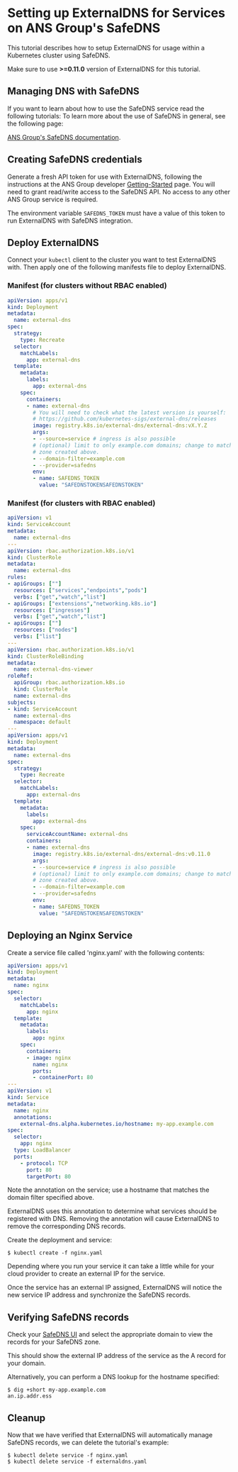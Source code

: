 # Setting up ExternalDNS for Services on ANS Group's SafeDNS

This tutorial describes how to setup ExternalDNS for usage within a Kubernetes cluster using SafeDNS.

Make sure to use **>=0.11.0** version of ExternalDNS for this tutorial.

## Managing DNS with SafeDNS

If you want to learn about how to use the SafeDNS service read the following tutorials:
To learn more about the use of SafeDNS in general, see the following page:

[ANS Group's SafeDNS documentation](https://docs.ukfast.co.uk/domains/safedns/index.html).

## Creating SafeDNS credentials

Generate a fresh API token for use with ExternalDNS, following the instructions
at the ANS Group developer [Getting-Started](https://developers.ukfast.io/getting-started)
page. You will need to grant read/write access to the SafeDNS API. No access to
any other ANS Group service is required.

The environment variable `SAFEDNS_TOKEN` must have a value of this token to run
ExternalDNS with SafeDNS integration.

## Deploy ExternalDNS

Connect your `kubectl` client to the cluster you want to test ExternalDNS with.
Then apply one of the following manifests file to deploy ExternalDNS.

### Manifest (for clusters without RBAC enabled)

```yaml
apiVersion: apps/v1
kind: Deployment
metadata:
  name: external-dns
spec:
  strategy:
    type: Recreate
  selector:
    matchLabels:
      app: external-dns
  template:
    metadata:
      labels:
        app: external-dns
    spec:
      containers:
      - name: external-dns
        # You will need to check what the latest version is yourself:
        # https://github.com/kubernetes-sigs/external-dns/releases
        image: registry.k8s.io/external-dns/external-dns:vX.Y.Z
        args:
        - --source=service # ingress is also possible
        # (optional) limit to only example.com domains; change to match the
        # zone created above.
        - --domain-filter=example.com
        - --provider=safedns
        env:
        - name: SAFEDNS_TOKEN
          value: "SAFEDNSTOKENSAFEDNSTOKEN"
```

### Manifest (for clusters with RBAC enabled)

```yaml
apiVersion: v1
kind: ServiceAccount
metadata:
  name: external-dns
---
apiVersion: rbac.authorization.k8s.io/v1
kind: ClusterRole
metadata:
  name: external-dns
rules:
- apiGroups: [""]
  resources: ["services","endpoints","pods"]
  verbs: ["get","watch","list"]
- apiGroups: ["extensions","networking.k8s.io"]
  resources: ["ingresses"]
  verbs: ["get","watch","list"]
- apiGroups: [""]
  resources: ["nodes"]
  verbs: ["list"]
---
apiVersion: rbac.authorization.k8s.io/v1
kind: ClusterRoleBinding
metadata:
  name: external-dns-viewer
roleRef:
  apiGroup: rbac.authorization.k8s.io
  kind: ClusterRole
  name: external-dns
subjects:
- kind: ServiceAccount
  name: external-dns
  namespace: default
---
apiVersion: apps/v1
kind: Deployment
metadata:
  name: external-dns
spec:
  strategy:
    type: Recreate
  selector:
    matchLabels:
      app: external-dns
  template:
    metadata:
      labels:
        app: external-dns
    spec:
      serviceAccountName: external-dns
      containers:
      - name: external-dns
        image: registry.k8s.io/external-dns/external-dns:v0.11.0
        args:
        - --source=service # ingress is also possible
        # (optional) limit to only example.com domains; change to match the
        # zone created above.
        - --domain-filter=example.com
        - --provider=safedns
        env:
        - name: SAFEDNS_TOKEN
          value: "SAFEDNSTOKENSAFEDNSTOKEN"
```

## Deploying an Nginx Service

Create a service file called 'nginx.yaml' with the following contents:

```yaml
apiVersion: apps/v1
kind: Deployment
metadata:
  name: nginx
spec:
  selector:
    matchLabels:
      app: nginx
  template:
    metadata:
      labels:
        app: nginx
    spec:
      containers:
      - image: nginx
        name: nginx
        ports:
        - containerPort: 80
---
apiVersion: v1
kind: Service
metadata:
  name: nginx
  annotations:
    external-dns.alpha.kubernetes.io/hostname: my-app.example.com
spec:
  selector:
    app: nginx
  type: LoadBalancer
  ports:
    - protocol: TCP
      port: 80
      targetPort: 80
```

Note the annotation on the service; use a hostname that matches the domain
filter specified above.

ExternalDNS uses this annotation to determine what services should be registered
with DNS. Removing the annotation will cause ExternalDNS to remove the
corresponding DNS records.

Create the deployment and service:

```console
$ kubectl create -f nginx.yaml
```

Depending where you run your service it can take a little while for your cloud
provider to create an external IP for the service.

Once the service has an external IP assigned, ExternalDNS will notice the new
service IP address and synchronize the SafeDNS records.

## Verifying SafeDNS records

Check your [SafeDNS UI](https://my.ukfast.co.uk/safedns/index.php) and select
the appropriate domain to view the records for your SafeDNS zone.

This should show the external IP address of the service as the A record for your
domain.

Alternatively, you can perform a DNS lookup for the hostname specified:
```console
$ dig +short my-app.example.com
an.ip.addr.ess
```

## Cleanup

Now that we have verified that ExternalDNS will automatically manage SafeDNS
records, we can delete the tutorial's example:

```
$ kubectl delete service -f nginx.yaml
$ kubectl delete service -f externaldns.yaml
```
